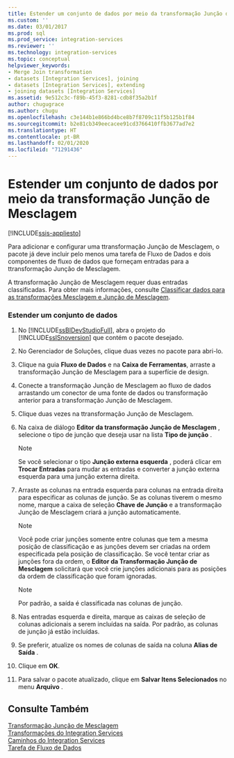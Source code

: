 ```yaml
---
title: Estender um conjunto de dados por meio da transformação Junção de Mesclagem | Microsoft Docs
ms.custom: ''
ms.date: 03/01/2017
ms.prod: sql
ms.prod_service: integration-services
ms.reviewer: ''
ms.technology: integration-services
ms.topic: conceptual
helpviewer_keywords:
- Merge Join transformation
- datasets [Integration Services], joining
- datasets [Integration Services], extending
- joining datasets [Integration Services]
ms.assetid: 9e512c3c-f89b-45f3-8281-cdb8f35a2b1f
author: chugugrace
ms.author: chugu
ms.openlocfilehash: c3e144b1e866bd4bce8b7f8709c11f5b125b1f84
ms.sourcegitcommit: b2e81cb349eecacee91cd3766410ffb3677ad7e2
ms.translationtype: HT
ms.contentlocale: pt-BR
ms.lasthandoff: 02/01/2020
ms.locfileid: "71291436"
---
```

# <a name="extend-a-dataset-by-using-the-merge-join-transformation"></a>Estender um conjunto de dados por meio da transformação Junção de Mesclagem

[!INCLUDE[ssis-appliesto](../../../includes/ssis-appliesto-ssvrpluslinux-asdb-asdw-xxx.md)]


  Para adicionar e configurar uma ttransformação Junção de Mesclagem, o pacote já deve incluir pelo menos uma tarefa de Fluxo de Dados e dois componentes de fluxo de dados que forneçam entradas para a ttransformação Junção de Mesclagem.  
  
 A ttransformação Junção de Mesclagem requer duas entradas classificadas. Para obter mais informações, consulte [Classificar dados para as transformações Mesclagem e Junção de Mesclagem](../../../integration-services/data-flow/transformations/sort-data-for-the-merge-and-merge-join-transformations.md).  
  
### <a name="to-extend-a-dataset"></a>Estender um conjunto de dados  
  
1.  No [!INCLUDE[ssBIDevStudioFull](../../../includes/ssbidevstudiofull-md.md)], abra o projeto do [!INCLUDE[ssISnoversion](../../../includes/ssisnoversion-md.md)] que contém o pacote desejado.  
  
2.  No Gerenciador de Soluções, clique duas vezes no pacote para abri-lo.  
  
3.  Clique na guia **Fluxo de Dados** e na **Caixa de Ferramentas**, arraste a transformação Junção de Mesclagem para a superfície de design.  
  
4.  Conecte a transformação Junção de Mesclagem ao fluxo de dados arrastando um conector de uma fonte de dados ou transformação anterior para a transformação Junção de Mesclagem.  
  
5.  Clique duas vezes na ttransformação Junção de Mesclagem.  
  
6.  Na caixa de diálogo **Editor da transformação Junção de Mesclagem** , selecione o tipo de junção que deseja usar na lista **Tipo de junção** .  
  
    > [!NOTE]  
    >  Se você selecionar o tipo **Junção externa esquerda** , poderá clicar em **Trocar Entradas** para mudar as entradas e converter a junção externa esquerda para uma junção externa direita.  
  
7.  Arraste as colunas na entrada esquerda para colunas na entrada direita para especificar as colunas de junção. Se as colunas tiverem o mesmo nome, marque a caixa de seleção **Chave de Junção** e a transformação Junção de Mesclagem criará a junção automaticamente.  
  
    > [!NOTE]  
    >  Você pode criar junções somente entre colunas que tem a mesma posição de classificação e as junções devem ser criadas na ordem especificada pela posição de classificação. Se você tentar criar as junções fora da ordem, o **Editor da Transformação Junção de Mesclagem** solicitará que você crie junções adicionais para as posições da ordem de classificação que foram ignoradas.  
  
    > [!NOTE]  
    >  Por padrão, a saída é classificada nas colunas de junção.  
  
8.  Nas entradas esquerda e direita, marque as caixas de seleção de colunas adicionais a serem incluídas na saída. Por padrão, as colunas de junção já estão incluídas.  
  
9. Se preferir, atualize os nomes de colunas de saída na coluna **Alias de Saída** .  
  
10. Clique em **OK**.  
  
11. Para salvar o pacote atualizado, clique em **Salvar Itens Selecionados** no menu **Arquivo** .  
  
## <a name="see-also"></a>Consulte Também  
 [Transformação Junção de Mesclagem](../../../integration-services/data-flow/transformations/merge-join-transformation.md)   
 [Transformações do Integration Services](../../../integration-services/data-flow/transformations/integration-services-transformations.md)   
 [Caminhos do Integration Services](../../../integration-services/data-flow/integration-services-paths.md)   
 [Tarefa de Fluxo de Dados](../../../integration-services/control-flow/data-flow-task.md)  
  
  
